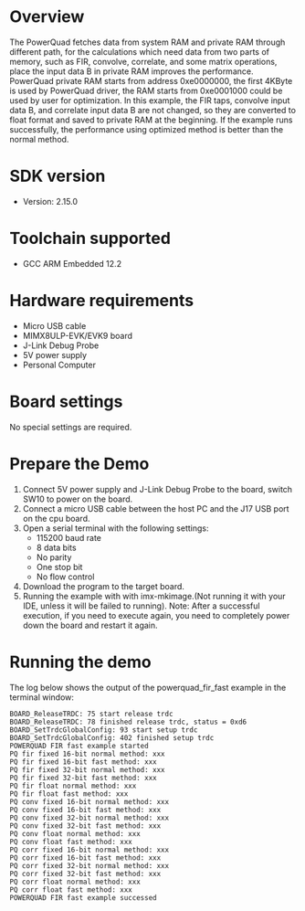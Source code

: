 Overview
========
The PowerQuad fetches data from system RAM and private RAM through different
path, for the calculations which need data from two parts of memory, such as
FIR, convolve, correlate, and some matrix operations, place the input data B
in private RAM improves the performance.
PowerQuad private RAM starts from address 0xe0000000, the first 4KByte is used
by PowerQuad driver, the RAM starts from 0xe0001000 could be used by user
for optimization. In this example, the FIR taps, convolve input data B, and correlate
input data B are not changed, so they are converted to float format and saved
to private RAM at the beginning.
If the example runs successfully, the performance using optimized method is better
than the normal method.

SDK version
===========
- Version: 2.15.0

Toolchain supported
===================
- GCC ARM Embedded  12.2

Hardware requirements
=====================
- Micro USB cable
- MIMX8ULP-EVK/EVK9 board
- J-Link Debug Probe
- 5V power supply
- Personal Computer

Board settings
==============
No special settings are required.

Prepare the Demo
================
1.  Connect 5V power supply and J-Link Debug Probe to the board, switch SW10 to power on the board.
2.  Connect a micro USB cable between the host PC and the J17 USB port on the cpu board.
3.  Open a serial terminal with the following settings:
    - 115200 baud rate
    - 8 data bits
    - No parity
    - One stop bit
    - No flow control
4.  Download the program to the target board.
5.  Running the example with with imx-mkimage.(Not running it with your IDE, unless it will be failed to running).
    Note: After a successful execution, if you need to execute again, you need to completely power down the board and restart it again.

Running the demo
================
The log below shows the output of the powerquad_fir_fast example in the terminal window:
~~~~~~~~~~~~~~~~~~~~~~~~~~~~~~~~~~~
BOARD_ReleaseTRDC: 75 start release trdc
BOARD_ReleaseTRDC: 78 finished release trdc, status = 0xd6
BOARD_SetTrdcGlobalConfig: 93 start setup trdc
BOARD_SetTrdcGlobalConfig: 402 finished setup trdc
POWERQUAD FIR fast example started
PQ fir fixed 16-bit normal method: xxx
PQ fir fixed 16-bit fast method: xxx
PQ fir fixed 32-bit normal method: xxx
PQ fir fixed 32-bit fast method: xxx
PQ fir float normal method: xxx
PQ fir float fast method: xxx
PQ conv fixed 16-bit normal method: xxx
PQ conv fixed 16-bit fast method: xxx
PQ conv fixed 32-bit normal method: xxx
PQ conv fixed 32-bit fast method: xxx
PQ conv float normal method: xxx
PQ conv float fast method: xxx
PQ corr fixed 16-bit normal method: xxx
PQ corr fixed 16-bit fast method: xxx
PQ corr fixed 32-bit normal method: xxx
PQ corr fixed 32-bit fast method: xxx
PQ corr float normal method: xxx
PQ corr float fast method: xxx
POWERQUAD FIR fast example successed
~~~~~~~~~~~~~~~~~~~~~~~~~~~~~~~~~~~

